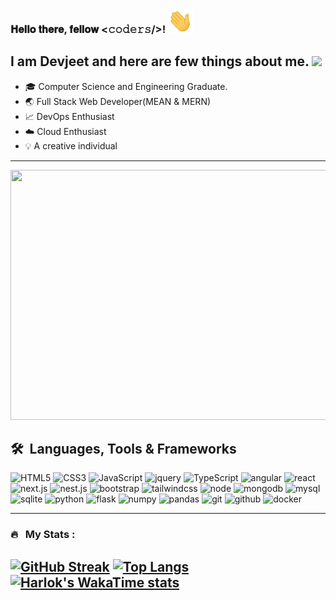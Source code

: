 ### 𝐇𝐞𝐥𝐥𝐨 𝐭𝐡𝐞𝐫𝐞, 𝐟𝐞𝐥𝐥𝐨𝐰 <𝚌𝚘𝚍𝚎𝚛𝚜/>! <img src="https://github.com/ABSphreak/ABSphreak/blob/master/gifs/Hi.gif" width="40px">


## I am Devjeet and here are few things about me. <img src="https://media.giphy.com/media/WUlplcMpOCEmTGBtBW/giphy.gif" width="30">

- 🎓 Computer Science and Engineering Graduate.
- 🌏 Full Stack Web Developer(MEAN & MERN)
- 📈 DevOps Enthusiast
- ☁️ Cloud Enthusiast
- 💡 A creative individual

---

<p align="center"><img src="https://media.giphy.com/media/dWesBcTLavkZuG35MI/giphy.gif" width="850" height="400"  /></p>


## 🛠 &nbsp;Languages, Tools & Frameworks

![HTML5](https://img.shields.io/badge/html%205-white?style=for-the-badge&logo=html5&logoColor=white&labelColor=orange)
![CSS3](https://img.shields.io/badge/css%203-white?style=for-the-badge&logo=css3&logoColor=white&labelColor=skyblue)
![JavaScript](https://img.shields.io/badge/-JavaScript-white?style=for-the-badge&logo=javascript&logoColor=white&labelColor=yellow)
![jquery](https://img.shields.io/badge/-jquery-white?style=for-the-badge&logo=jquery&logoColor=white&labelColor=blue)
![TypeScript](https://img.shields.io/badge/-TypeScript-white?style=for-the-badge&logo=typescript&logoColor=white&labelColor=blue)
![angular](https://img.shields.io/badge/-angular-white?style=for-the-badge&logo=angular&logoColor=white&labelColor=red)
![react](https://img.shields.io/badge/-react-white?style=for-the-badge&logo=react&logoColor=white&labelColor=blue)
![next.js](https://img.shields.io/badge/-nextjs-white?style=for-the-badge&logo=next.js&logoColor=white&labelColor=black)
![nest.js](https://img.shields.io/badge/-nestjs-white?style=for-the-badge&logo=nestjs&logoColor=white&labelColor=red)
![bootstrap](https://img.shields.io/badge/-bootstrap-white?style=for-the-badge&logo=bootstrap&logoColor=white&labelColor=8E2DE2)
![tailwindcss](https://img.shields.io/badge/-tailwindcss-white?style=for-the-badge&logo=tailwindcss&logoColor=white&labelColor=dodgerblue)
![node](https://img.shields.io/badge/-node-white?style=for-the-badge&logo=node.js&logoColor=white&labelColor=green)
![mongodb](https://img.shields.io/badge/-mongodb-white?style=for-the-badge&logo=mongodb&logoColor=white&labelColor=darkgreen)
![mysql](https://img.shields.io/badge/-mysql-white?style=for-the-badge&logo=mysql&logoColor=white&labelColor=blue)
![sqlite](https://img.shields.io/badge/-sqlite-white?style=for-the-badge&logo=sqlite&logoColor=white&labelColor=lightblue)
![python](https://img.shields.io/badge/-python-white?style=for-the-badge&logo=python&logoColor=white&labelColor=yellow)
![flask](https://img.shields.io/badge/-flask-white?style=for-the-badge&logo=flask&logoColor=white&labelColor=696969)
![numpy](https://img.shields.io/badge/-numpy-white?style=for-the-badge&logo=numpy&logoColor=white&labelColor=orange)
![pandas](https://img.shields.io/badge/-pandas-white?style=for-the-badge&logo=pandas&logoColor=white&labelColor=551A8B)
![git](https://img.shields.io/badge/-git-white?style=for-the-badge&logo=git&logoColor=white&labelColor=orange)
![github](https://img.shields.io/badge/-github-white?style=for-the-badge&logo=github&logoColor=white&labelColor=black)
![docker](https://img.shields.io/badge/-docker-white?style=for-the-badge&logo=docker&logoColor=white&labelColor=blue)

---

### 🔥 &nbsp; My Stats :
[![GitHub Streak](http://github-readme-streak-stats.herokuapp.com?user=devjeetroy98&theme=dark&background=000000)](https://git.io/streak-stats) [![Top Langs](https://github-readme-stats.vercel.app/api/top-langs/?username=devjeetroy98&layout=donut-vertical&theme=vision-friendly-dark)](https://github.com/devjeetroy98/github-readme-stats)
[![Harlok's WakaTime stats](https://github-readme-stats.vercel.app/api/wakatime?username=devjeetroy98)](https://github.com/anuraghazra/github-readme-stats)
---

